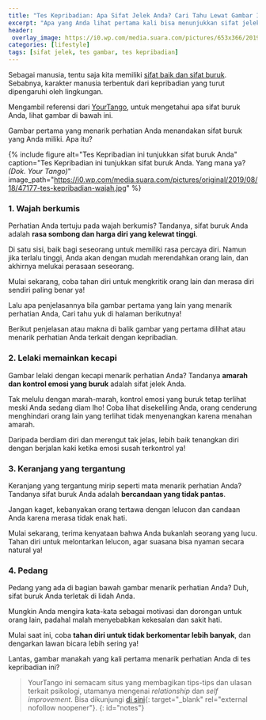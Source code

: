 ```yaml
---
title: "Tes Kepribadian: Apa Sifat Jelek Anda? Cari Tahu Lewat Gambar Ini"
excerpt: "Apa yang Anda lihat pertama kali bisa menunjukkan sifat jelek yang Anda miliki. Mau tahu penjelasannya?"
header:
 overlay_image: https://i0.wp.com/media.suara.com/pictures/653x366/2019/08/18/47177-tes-kepribadian-wajah.jpg
categories: [lifestyle]
tags: [sifat jelek, tes gambar, tes kepribadian]
---
```


Sebagai manusia, tentu saja kita memiliki [sifat baik dan sifat buruk](/tanda/#tes-kepribadian). Sebabnya, karakter manusia terbentuk dari kepribadian yang turut dipengaruhi oleh lingkungan.

Mengambil referensi dari [YourTango](#notes), untuk mengetahui apa sifat buruk Anda, lihat gambar di bawah ini.

Gambar pertama yang menarik perhatian Anda menandakan sifat buruk yang Anda miliki. Apa itu? 

{% include figure alt="Tes Kepribadian ini tunjukkan sifat buruk Anda"
caption="Tes Kepribadian ini tunjukkan sifat buruk Anda. Yang mana ya? _(Dok. Your Tango)_" image_path="https://i0.wp.com/media.suara.com/pictures/original/2019/08/18/47177-tes-kepribadian-wajah.jpg" %}

### 1. Wajah berkumis

Perhatian Anda tertuju pada wajah berkumis? Tandanya, sifat buruk Anda adalah **rasa sombong dan harga diri yang kelewat tinggi**.

Di satu sisi, baik bagi seseorang untuk memiliki rasa percaya diri. Namun jika terlalu tinggi, Anda akan dengan mudah merendahkan orang lain, dan akhirnya melukai perasaan seseorang.

Mulai sekarang, coba tahan diri untuk mengkritik orang lain dan merasa diri sendiri paling benar ya!

Lalu apa penjelasannya bila gambar pertama yang lain yang menarik perhatian Anda, Cari tahu yuk di halaman berikutnya!

Berikut penjelasan atau makna di balik gambar yang pertama dilihat atau menarik perhatian Anda terkait dengan kepribadian. 

### 2. Lelaki memainkan kecapi

Gambar lelaki dengan kecapi menarik perhatian Anda? Tandanya **amarah dan kontrol emosi yang buruk** adalah sifat jelek Anda.

Tak melulu dengan marah-marah, kontrol emosi yang buruk tetap terlihat meski Anda sedang diam lho! Coba lihat disekeliling Anda, orang cenderung menghindari orang lain yang terlihat tidak menyenangkan karena menahan amarah.

Daripada berdiam diri dan merengut tak jelas, lebih baik tenangkan diri dengan berjalan kaki ketika emosi susah terkontrol ya!

### 3. Keranjang yang tergantung

Keranjang yang tergantung mirip seperti mata menarik perhatian Anda? Tandanya sifat buruk Anda adalah **bercandaan yang tidak pantas**.

Jangan kaget, kebanyakan orang tertawa dengan lelucon dan candaan Anda karena merasa tidak enak hati.

Mulai sekarang, terima kenyataan bahwa Anda bukanlah seorang yang lucu. Tahan diri untuk melontarkan lelucon, agar suasana bisa nyaman secara natural ya!

### 4. Pedang

Pedang yang ada di bagian bawah gambar menarik perhatian Anda? Duh, sifat buruk Anda terletak di lidah Anda.

Mungkin Anda mengira kata-kata sebagai motivasi dan dorongan untuk orang lain, padahal malah menyebabkan kekesalan dan sakit hati.

Mulai saat ini, coba **tahan diri untuk tidak berkomentar lebih banyak**, dan dengarkan lawan bicara lebih sering ya!

Lantas, gambar manakah yang kali pertama menarik perhatian Anda di tes kepribadian ini?

> YourTango ini semacam situs yang membagikan tips-tips dan ulasan terkait psikologi, utamanya mengenai _relationship_ dan _self improvement_. Bisa dikunjungi [di sini](https://yourtango.com/){: target="_blank" rel="external nofollow noopener"}.
{: id="notes"}

